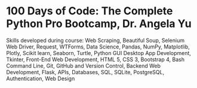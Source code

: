 # 100 Days of Code: The Complete Python Pro Bootcamp, Dr. Angela Yu

Skills developed during course: Web Scraping, Beautiful Soup, Selenium Web Driver, Request, WTForms, Data Science, Pandas, NumPy, Matplotlib, Plotly, Scikit learn, Seaborn, Turtle, Python GUI Desktop App Development, Tkinter, Front-End Web Development, HTML 5, CSS 3, Bootstrap 4, Bash Command Line, Git, GitHub and Version Control, Backend Web Development, Flask, APIs, Databases, SQL, SQLite, PostgreSQL, Authentication, Web Design
